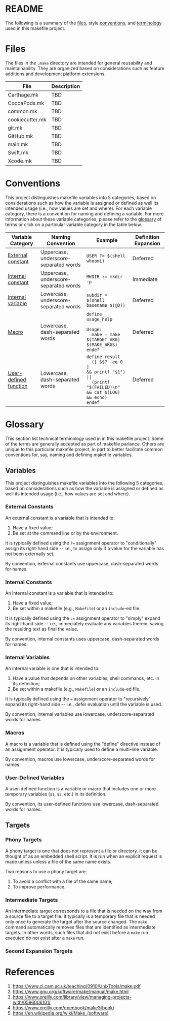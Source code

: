 # README

The following is a summary of the [files](#files), style [conventions](#conventions), and [terminology](#terminology) used in this makefile project.

# Files

The files in the `.make` directory are intended for general reusability and maintainability. They are organized based on considerations such as feature additions and development platform extensions.

File | Description
---- | -----------
Carthage.mk | TBD
CocoaPods.mk | TBD
common.mk | TBD
cookiecutter.mk | TBD
git.mk  | TBD
GitHub.mk | TBD
main.mk | TBD
Swift.mk | TBD
Xcode.mk | TBD

# Conventions

This project distinguishes makefile variables into 5 categories, based on considerations such as how the variable is assigned or defined as well its intended usage (i.e., how values are set and where).  For each variable category, there is a convention for naming and defining a variable. For more information about these variable categories, please refer to the [glossary](GLOSSARY.md) of terms or click on a particular variable category in the table below.

| Variable Category | Naming Convention | Example | Definition Expansion |
| ----------------- | ----------------- | ------- | -------------------- |
| [External constant](#external-constants) | Uppercase, underscore-separated words | `USER ?= $(shell whoami)` | Deferred |
| [Internal constant](#internal-constants) | Uppercase, underscore-separated words | `MKDIR := mkdir -p` | Immediate |
| [Internal variable](#internal-variables) | Lowercase, underscore-separated words | `subdir = $(shell basename $(@D))` | Deferred |
| [Macro](#macros) | Lowercase, dash-separated words | <code>define usage_help<br/><br/>Usage:<br/>&nbsp;&nbsp;make = make $(TARGET_ARG) $(MAKE_ARGS)<br/>endef</code> | Deferred |
| [User-defined function](#user-defined-functions) | Lowercase, dash-separated words | <code>define result<br/>&nbsp;&nbsp;([ $$? -eq 0 ] && printf "$1") \|\| <br/>&nbsp;&nbsp;(printf "$(FAILED)\n" && cat $(LOG) && echo)<br/>endef</code> | Deferred |

# Glossary

This section list technical terminology used in in this makefile project. Some of the terms are generally accepted as part of makefile parlance. Others are unique to this particular makefile project, in part to better facilitate common conventions for, say, naming and defining makefile variables.

## Variables

This project distinguishes makefile variables into the following 5 categories, based on considerations such as how the variable is assigned or defined as well its intended usage (i.e., how values are set and where).

### External Constants

An external constant is a variable that is intended to:

1. Have a fixed value;
2. Be set at the command line or by the environment.

It is typically defined using the `?=` assignment operator to "conditionally" assign its right-hand side -- i.e., to assign only if a value for the variable has not been externally set.

By convention, external constants use uppercase, dash-separated words for names.

### Internal Constants

An internal constant is a variable that is intended to:

1. Have a fixed value;
2. Be set within a makefile (e.g., `Makefile`) or an `include`-ed file.

It is typically defined using the `:=` assignment operator to "simply" expand its right-hand side -- i.e., immediately evaluate any variables therein, saving the resulting text as final the value.

By convention, internal constants uses uppercase, dash-separated words for names.

### Internal Variables

An internal variable is one that is intended to:

1. Have a value that depends on other variables, shell commands, etc. in its definition;
2. Be set within a makefile (e.g., `Makefile`) or an `include`-ed file.

It is typically defined using the `=` assignment operator to "recursively" expand its right-hand side -- i.e., defer evaluation until the variable is used.

By convention, internal variables use lowercase, underscore-separated words for names.

### Macros

A macro is a variable that is defined using the "define" directive instead of an assignment operator. It is typically used to define a multi-line variable.

By convention, macros use lowercase, underscore-separated words for names.

### User-Defined Variables

A user-defined function is a variable or macro that includes one or more temporary variables (`$1`, `$2`, etc.) in its definition.

By convention, its user-defined functions use lowercase, dash-separated words for names.

## Targets

### Phony Targets

A phony target is one that does not represent a file or directory. It can be thought of as an embedded shell script. It is run when an explicit request is made unless unless a file of the same name exists.

Two reasons to use a phony target are:

1. To avoid a conflict with a file of the same name;
2. To improve performance.

### Intermediate Targets

An intermediate target corresponds to a file that is needed on the way from a source file to a target file.  It typically is a temporary file that is needed only once to generate the target after the source changed.  The `make` command automatically removes files that are identified as intermediate targets.  In other words, such files that did not exist before a `make` run executed do not  exist after a `make` run.

### Second Expansion Targets

# References

1. https://www.cl.cam.ac.uk/teaching/0910/UnixTools/make.pdf
2. https://www.gnu.org/software/make/manual/make.html
3. https://www.oreilly.com/library/view/managing-projects-with/0596006101/
4. https://www.oreilly.com/openbook/make3/book/
5. https://en.wikipedia.org/wiki/Make_(software)
